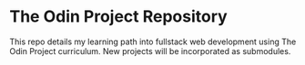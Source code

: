 <!-- @format -->

# The Odin Project Repository

This repo details my learning path into fullstack web development using The
Odin Project curriculum. New projects will be incorporated as submodules.
